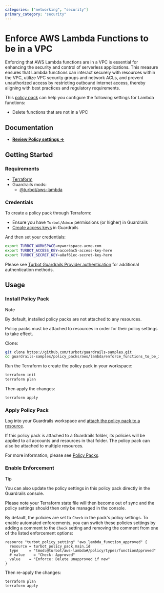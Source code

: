```yaml
---
categories: ["networking", "security"]
primary_category: "security"
---
```


# Enforce AWS Lambda Functions to be in a VPC

Enforcing that AWS Lambda functions are in a VPC is essential for enhancing the security and control of serverless applications. This measure ensures that Lambda functions can interact securely with resources within the VPC, utilize VPC security groups and network ACLs, and prevent unauthorized access by restricting outbound internet access, thereby aligning with best practices and regulatory requirements.

This [policy pack](https://turbot.com/guardrails/docs/concepts/resources/policy-packs) can help you configure the following settings for Lambda functions:

- Delete functions that are not in a VPC

## Documentation

- **[Review Policy settings →](https://hub.guardrails.turbot.com/policy-packs/aws_lambda_enforce_functions_to_be_in_vpc/settings)**

## Getting Started

### Requirements

- [Terraform](https://developer.hashicorp.com/terraform/install)
- Guardrails mods:
  - [@turbot/aws-lambda](https://hub.guardrails.turbot.com/mods/aws/mods/aws-lambda)

### Credentials

To create a policy pack through Terraform:

- Ensure you have `Turbot/Admin` permissions (or higher) in Guardrails
- [Create access keys](https://turbot.com/guardrails/docs/guides/iam/access-keys#generate-a-new-guardrails-api-access-key) in Guardrails

And then set your credentials:

```sh
export TURBOT_WORKSPACE=myworkspace.acme.com
export TURBOT_ACCESS_KEY=acce6ac5-access-key-here
export TURBOT_SECRET_KEY=a8af61ec-secret-key-here
```

Please see [Turbot Guardrails Provider authentication](https://registry.terraform.io/providers/turbot/turbot/latest/docs#authentication) for additional authentication methods.

## Usage

### Install Policy Pack

> [!NOTE]
> By default, installed policy packs are not attached to any resources.
>
> Policy packs must be attached to resources in order for their policy settings to take effect.

Clone:

```sh
git clone https://github.com/turbot/guardrails-samples.git
cd guardrails-samples/policy_packs/aws/lambda/enforce_functions_to_be_in_vpc
```

Run the Terraform to create the policy pack in your workspace:

```sh
terraform init
terraform plan
```

Then apply the changes:

```sh
terraform apply
```

### Apply Policy Pack

Log into your Guardrails workspace and [attach the policy pack to a resource](https://turbot.com/guardrails/docs/guides/policy-packs#attach-a-policy-pack-to-a-resource).

If this policy pack is attached to a Guardrails folder, its policies will be applied to all accounts and resources in that folder. The policy pack can also be attached to multiple resources.

For more information, please see [Policy Packs](https://turbot.com/guardrails/docs/concepts/resources/policy-packs).

### Enable Enforcement

> [!TIP]
> You can also update the policy settings in this policy pack directly in the Guardrails console.
>
> Please note your Terraform state file will then become out of sync and the policy settings should then only be managed in the console.

By default, the policies are set to `Check` in the pack's policy settings. To enable automated enforcements, you can switch these policies settings by adding a comment to the `Check` setting and removing the comment from one of the listed enforcement options:

```hcl
resource "turbot_policy_setting" "aws_lambda_function_approved" {
  resource = turbot_policy_pack.main.id
  type     = "tmod:@turbot/aws-lambda#/policy/types/functionApproved"
  # value    = "Check: Approved"
  value    = "Enforce: Delete unapproved if new"
}
```

Then re-apply the changes:

```sh
terraform plan
terraform apply
```

